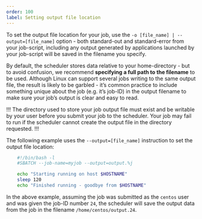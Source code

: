 ```yaml
---
order: 100
label: Setting output file location
---
```


To set the output file location for your job, use the `-o [file_name] | --output=[file_name]` option - both standard-out and standard-error from your job-script, including any output generated by applications launched by your job-script will be saved in the filename you specify.

By default, the scheduler stores data relative to your home-directory - but to avoid confusion, we recommend **specifying a full path to the filename** to be used. Although Linux can support several jobs writing to the same output file, the result is likely to be garbled - it’s common practice to include something unique about the job (e.g. it’s job-ID) in the output filename to make sure your job’s output is clear and easy to read.

!!!
The directory used to store your job output file must exist and be writable by your user before you submit your job to the scheduler. Your job may fail to run if the scheduler cannot create the output file in the directory requested.
!!!

The following example uses the `--output=[file_name]` instruction to set the output file location:

```bash
    #!/bin/bash -l
    #SBATCH --job-name=myjob --output=output.%j

    echo "Starting running on host $HOSTNAME"
    sleep 120
    echo "Finished running - goodbye from $HOSTNAME"
```

In the above example, assuming the job was submitted as the `centos` user and was given the job-ID number `24`, the scheduler will save the output data from the job in the filename `/home/centos/output.24`.
